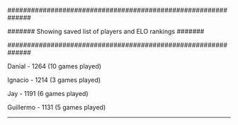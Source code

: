 ##############################################################

####### Showing saved list of players and ELO rankings #######

##############################################################


Danial - 1264 (10 games played)


Ignacio - 1214 (3 games played)


Jay - 1191 (6 games played)


Guillermo - 1131 (5 games played)



--------------------------------------------------------------
